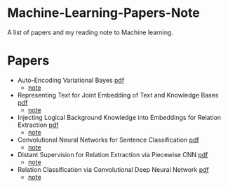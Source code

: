 # Machine-Learning-Papers-Note
A list of papers and my reading note to Machine learning.

# Papers

 - Auto-Encoding Variational Bayes [pdf](https://arxiv.org/pdf/1312.6114v10.pdf)
   - [note](https://hackmd.io/s/ry8kn7Fc)
 - Representing Text for Joint Embedding of Text and Knowledge Bases [pdf](http://research.microsoft.com/en-us/um/people/hoifung/papers/emnlp15.pdf)
   - [note](https://hackmd.io/OwFgrAHAhgpgzANgLTCmAnEkAGUSITohIwBGEAZggMbpgBMsFQA=?view)
 - Injecting Logical Background Knowledge into Embeddings for Relation Extraction 
[pdf](https://rockt.github.io/pdf/rocktaschel2015injecting.pdf)
   - [note](https://hackmd.io/MzDGFMAYEZgVgLQDNgBMBsCAsEDsCAOLVJBaCdXAQwCNQMBOLIA=?view)
 - Convolutional Neural Networks for Sentence Classification [pdf](https://arxiv.org/pdf/1408.5882v2.pdf)
   - [note](https://hackmd.io/OwBgrAxsYKYBwFoAscCcxkGYIDMEENUYwEAmVJANgEYATAIxGpmiA===)
 - Distant Supervision for Relation Extraction via Piecewise CNN [pdf](http://www.aclweb.org/anthology/D15-1203)
   - [note](https://hackmd.io/KYBgTAHAxsCMCsBaCAjAzGxAWEaKJRADYREwjgATNAQyPmCIiyA=?both)
 - Relation Classification via Convolutional Deep Neural Network [pdf](http://www.aclweb.org/anthology/C14-1220)
   - [note](https://hackmd.io/IwdgZgbARgJhAMBaCBjAnDRAWeBTAHImgKwwCGiKZxBxx8AzCnUA)
